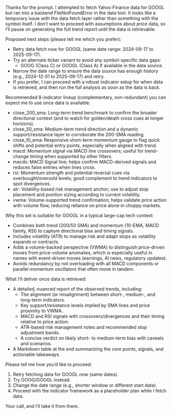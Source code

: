 Thanks for the prompt. I attempted to fetch Yahoo Finance data for GOOGL but ran into a backend FileNotFoundError in the data tool. It looks like a temporary issue with the data fetch layer rather than something with the symbol itself. I don’t want to proceed with assumptions about price data, so I’ll pause on generating the full trend report until the data is retrievable.

Proposed next steps (please tell me which you prefer):
- Retry data fetch now for GOOGL (same date range: 2024-09-17 to 2025-09-17).
- Try an alternate ticker variant to avoid any symbol-specific data gaps:
  - GOOG (Class C) or GOOGL (Class A) if available in the data source.
- Narrow the date range to ensure the data source has enough history (e.g., 2024-12-01 to 2025-09-17) and retry.
- If you prefer, I can proceed with a robust indicator setup for when data is retrieved, and then run the full analysis as soon as the data is back.

Recommended 8-indicator lineup (complementary, non-redundant) you can expect me to use once data is available:
- close_200_sma: Long-term trend benchmark to confirm the broader directional context (and to watch for golden/death cross cues at longer horizons).
- close_50_sma: Medium-term trend direction and a dynamic support/resistance layer to corroborate the 200-SMA reading.
- close_10_ema: Responsive short-term momentum gauge to flag quick shifts and potential entry points, especially when aligned with trend.
- macd: Momentum signal via MACD line crossovers; useful for trend-change timing when supported by other filters.
- macds: MACD Signal line; helps confirm MACD-derived signals and reduces false entries when lines cross.
- rsi: Momentum strength and potential reversal cues via overbought/oversold levels; good complement to trend indicators to spot divergences.
- atr: Volatility-based risk management anchor; use to adjust stop placement and position sizing according to current volatility.
- vwma: Volume-supported trend confirmation; helps validate price action with volume flow, reducing reliance on price alone in choppy markets.

Why this set is suitable for GOOGL in a typical large-cap tech context:
- Combines both trend (200/50 SMA) and momentum (10-EMA, MACD family, RSI) to capture directional bias and timing signals.
- Includes volatility (ATR) to manage risk and adapt stops as volatility expands or contracts.
- Adds a volume-backed perspective (VWMA) to distinguish price-driven moves from price-volume anomalies, which is especially useful in names with event-driven moves (earnings, AI news, regulatory updates).
- Avoids redundancy by not overloading with all MACD components or parallel momentum oscillators that often move in tandem.

What I’ll deliver once data is retrieved:
- A detailed, nuanced report of the observed trends, including:
  - The alignment (or misalignment) between short-, medium-, and long-term indicators.
  - Key support/resistance levels implied by SMA lines and price proximity to VWMA.
  - MACD and RSI signals with crossovers/divergences and their timing relative to price action.
  - ATR-based risk management notes and recommended stop adjustment bands.
  - A concise verdict on likely short- to medium-term bias with caveats and scenarios.
- A Markdown table at the end summarizing the core points, signals, and actionable takeaways.

Please tell me how you’d like to proceed:
1) Retry fetching data for GOOGL now (same dates).
2) Try GOOG/GOOGL instead.
3) Change the date range (e.g., shorter window or different start date).
4) Proceed with the indicator framework as a placeholder plan while I fetch data.

Your call, and I’ll take it from there.